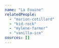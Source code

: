 ```yaml
---
name: "La Fouine"
relatedPeople:
  - "marion-cotillard"
  - "kid-rock"
  - "mylene-farmer"
  - "vanilla-ice"
sources: []
---
```



